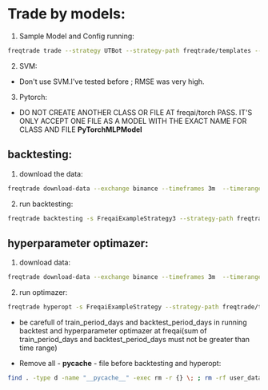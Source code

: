 # Trade by models:
1. Sample Model and Config running:
```bash
freqtrade trade --strategy UTBot --strategy-path freqtrade/templates --config config_examples/config_freqai.example.json --freqaimodel GridRegressionDT --freqaimodel-path freqtrade/freqai/prediction_models/ 
```

2. SVM:
* Don't use SVM.I've tested before ; RMSE was very high.

3. Pytorch:
* DO NOT CREATE ANOTHER CLASS OR FILE AT  freqai/torch PASS. IT'S ONLY ACCEPT ONE FILE AS A MODEL WITH THE EXACT NAME FOR CLASS AND FILE __PyTorchMLPModel__

## backtesting:
1. download the data:
```bash
freqtrade download-data --exchange binance --timeframes 3m  --timerange 20230401-20230801 --pairs BTC/USDT:USDT ETH/USDT:USDT XRP/USDT:USDT  --erase --trading-mode futures
```
2. run backtesting:
```bash
freqtrade backtesting -s FreqaiExampleStrategy3 --strategy-path freqtrade/templates  --freqaimodel GridRegressionMD --freqaimodel-path freqtrade/freqai/prediction_models --config config_examples/config_freqai.example.json  -p BTC/USDT:USDT ETH/USDT:USDT XRP/USDT:USDT  --timerange 20230501-20230601
```

## hyperparameter optimazer:
1. download data:
```bash
freqtrade download-data --exchange binance --timeframes 3m  --timerange 20230801-20230904 --pairs BTC/USDT:USDT ETH/USDT:USDT XRP/USDT:USDT  --erase --trading-mode futures
```

2. run optimazer:
```bash
freqtrade hyperopt -s FreqaiExampleStrategy --strategy-path freqtrade/templates  --freqaimodel ARIMAModel --freqaimodel-path freqtrade/freqai/prediction_models --config config_examples/arima_config.json --hyperopt-loss OnlyProfitHyperOptLoss -p BTC/USDT:USDT ETH/USDT:USDT XRP/USDT:USDT -e 40 --timerange 20230801-20230825
```

* be carefull of train_period_days and backtest_period_days in running backtest and hyperparameter optimazer at freqai(sum of train_period_days and backtest_period_days must not be greater than time range)

* Remove all - __pycache__ - file before backtesting and hyperopt:

```bash
find . -type d -name "__pycache__" -exec rm -r {} \; ; rm -rf user_data/* ; rm -rf trad*

```
